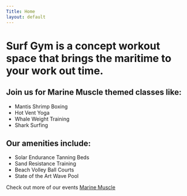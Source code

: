 ```yaml
---
Title: Home
layout: default
---
```

# Surf Gym is a concept workout space that brings the maritime to your work out time.

## Join us for Marine Muscle themed classes like:
- Mantis Shrimp Boxing
- Hot Vent Yoga
- Whale Weight Training
- Shark Surfing

## Our amenities include:
- Solar Endurance Tanning Beds
- Sand Resistance Training
- Beach Volley Ball Courts
- State of the Art Wave Pool

Check out more of our events [Marine Muscle](https://www.surfgym.com)
